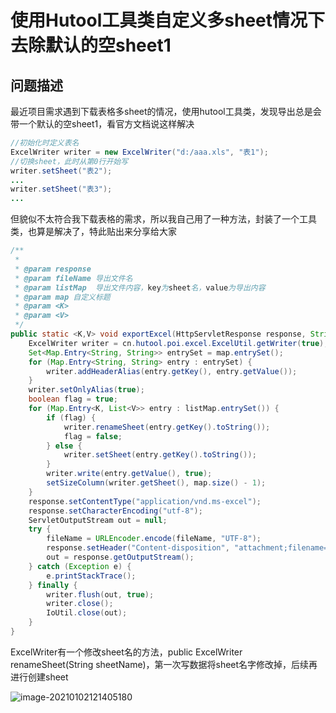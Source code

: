 # 使用Hutool工具类自定义多sheet情况下去除默认的空sheet1

## 问题描述

最近项目需求遇到下载表格多sheet的情况，使用hutool工具类，发现导出总是会带一个默认的空sheet1，看官方文档说这样解决

```java
//初始化时定义表名
ExcelWriter writer = new ExcelWriter("d:/aaa.xls", "表1");
//切换sheet，此时从第0行开始写
writer.setSheet("表2");
...
writer.setSheet("表3");
...
```

但貌似不太符合我下载表格的需求，所以我自己用了一种方法，封装了一个工具类，也算是解决了，特此贴出来分享给大家

```java
/**
 *
 * @param response
 * @param fileName 导出文件名
 * @param listMap  导出文件内容，key为sheet名，value为导出内容
 * @param map 自定义标题
 * @param <K>
 * @param <V>
 */
public static <K,V> void exportExcel(HttpServletResponse response, String fileName, Map<K, List<V>> listMap, Map<String, String> map) {
	ExcelWriter writer = cn.hutool.poi.excel.ExcelUtil.getWriter(true);
	Set<Map.Entry<String, String>> entrySet = map.entrySet();
	for (Map.Entry<String, String> entry : entrySet) {
		writer.addHeaderAlias(entry.getKey(), entry.getValue());
	}
	writer.setOnlyAlias(true);
	boolean flag = true;
	for (Map.Entry<K, List<V>> entry : listMap.entrySet()) {
		if (flag) {
			writer.renameSheet(entry.getKey().toString());
			flag = false;
		} else {
			writer.setSheet(entry.getKey().toString());
		}
		writer.write(entry.getValue(), true);
		setSizeColumn(writer.getSheet(), map.size() - 1);
	}
	response.setContentType("application/vnd.ms-excel");
	response.setCharacterEncoding("utf-8");
	ServletOutputStream out = null;
	try {
		fileName = URLEncoder.encode(fileName, "UTF-8");
		response.setHeader("Content-disposition", "attachment;filename=" + fileName + ".xlsx");
		out = response.getOutputStream();
	} catch (Exception e) {
		e.printStackTrace();
	} finally {
		writer.flush(out, true);
		writer.close();
		IoUtil.close(out);
	}
}
```

ExcelWriter有一个修改sheet名的方法，public ExcelWriter renameSheet(String sheetName)，第一次写数据将sheet名字修改掉，后续再进行创建sheet

![image-20210102121405180](https://cxhello.oss-cn-beijing.aliyuncs.com/image/image-20210102121405180.png)